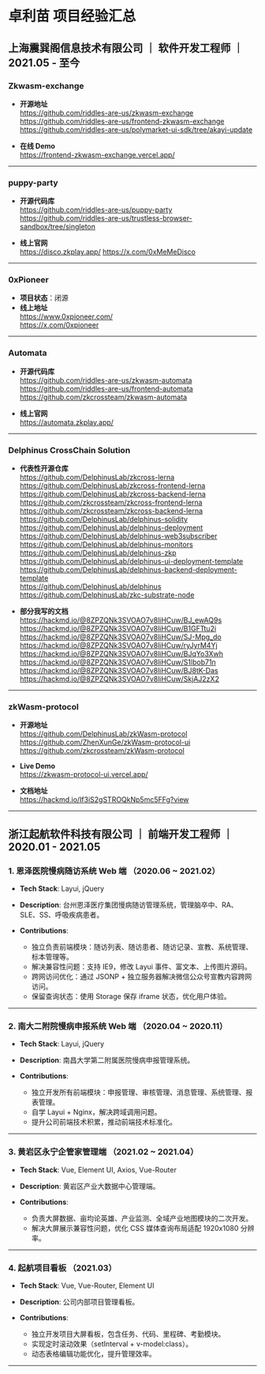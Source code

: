 # 卓利苗 项目经验汇总

## 上海震巽阁信息技术有限公司 ｜ 软件开发工程师 ｜ 2021.05 - 至今

### Zkwasm-exchange

- **开源地址**  
  https://github.com/riddles-are-us/zkwasm-exchange  
  https://github.com/riddles-are-us/frontend-zkwasm-exchange  
  https://github.com/riddles-are-us/polymarket-ui-sdk/tree/akayi-update  

- **在线 Demo**  
  https://frontend-zkwasm-exchange.vercel.app/  

---

### puppy-party

- **开源代码库**  
  https://github.com/riddles-are-us/puppy-party  
  https://github.com/riddles-are-us/trustless-browser-sandbox/tree/singleton  

- **线上官网**  
  https://disco.zkplay.app/
  https://x.com/0xMeMeDisco

---

### 0xPioneer

- **项目状态**：闭源  
- **线上地址**  
  https://www.0xpioneer.com/  
  https://x.com/0xpioneer

---

### Automata

- **开源代码库**  
  https://github.com/riddles-are-us/zkwasm-automata  
  https://github.com/riddles-are-us/frontend-automata  
  https://github.com/zkcrossteam/zkwasm-automata  

- **线上官网**  
  https://automata.zkplay.app/  

---

### Delphinus CrossChain Solution

- **代表性开源仓库**  
  https://github.com/DelphinusLab/zkcross-lerna  
  https://github.com/DelphinusLab/zkcross-frontend-lerna  
  https://github.com/DelphinusLab/zkcross-backend-lerna  
  https://github.com/zkcrossteam/zkcross-frontend-lerna  
  https://github.com/zkcrossteam/zkcross-backend-lerna  
  https://github.com/DelphinusLab/delphinus-solidity  
  https://github.com/DelphinusLab/delphinus-deployment  
  https://github.com/DelphinusLab/delphinus-web3subscriber  
  https://github.com/DelphinusLab/delphinus-monitors  
  https://github.com/DelphinusLab/delphinus-zkp  
  https://github.com/DelphinusLab/delphinus-ui-deployment-template  
  https://github.com/DelphinusLab/delphinus-backend-deployment-template  
  https://github.com/DelphinusLab/delphinus  
  https://github.com/DelphinusLab/zkc-substrate-node  

- **部分我写的文档**  
  https://hackmd.io/@8ZPZQNk3SVOAO7v8liHCuw/BJ_ewAQ9s  
  https://hackmd.io/@8ZPZQNk3SVOAO7v8liHCuw/B1GFTtu2i  
  https://hackmd.io/@8ZPZQNk3SVOAO7v8liHCuw/SJ-Mpg_do  
  https://hackmd.io/@8ZPZQNk3SVOAO7v8liHCuw/ryJyrM4Yj  
  https://hackmd.io/@8ZPZQNk3SVOAO7v8liHCuw/BJqYo3Xwh  
  https://hackmd.io/@8ZPZQNk3SVOAO7v8liHCuw/S1lbob71n  
  https://hackmd.io/@8ZPZQNk3SVOAO7v8liHCuw/BJ8tK-Das  
  https://hackmd.io/@8ZPZQNk3SVOAO7v8liHCuw/SkjAJ2zX2  

---

### zkWasm-protocol

- **开源地址**  
  https://github.com/DelphinusLab/zkWasm-protocol  
  https://github.com/ZhenXunGe/zkWasm-protocol-ui  
  https://github.com/zkcrossteam/zkWasm-protocol  

- **Live Demo**  
  https://zkwasm-protocol-ui.vercel.app/  

- **文档地址**  
  https://hackmd.io/If3iS2gSTROQkNp5mc5FFg?view  

---

## 浙江起航软件科技有限公司 ｜ 前端开发工程师 ｜ 2020.01 - 2021.05

### 1. 恩泽医院慢病随访系统 Web 端 （2020.06 ~ 2021.02）

- **Tech Stack**: Layui, jQuery  
- **Description**: 台州恩泽医疗集团慢病随访管理系统，管理脑卒中、RA、SLE、SS、呼吸疾病患者。  

- **Contributions**:  
  - 独立负责前端模块：随访列表、随访患者、随访记录、宣教、系统管理、标本管理等。  
  - 解决兼容性问题：支持 IE9，修改 Layui 事件、富文本、上传图片源码。  
  - 跨网访问优化：通过 JSONP + 独立服务器解决微信公众号宣教内容跨网访问。  
  - 保留查询状态：使用 Storage 保存 iframe 状态，优化用户体验。  

---

### 2. 南大二附院慢病申报系统 Web 端 （2020.04 ~ 2020.11）

- **Tech Stack**: Layui, jQuery  
- **Description**: 南昌大学第二附属医院慢病申报管理系统。  

- **Contributions**:  
  - 独立开发所有前端模块：申报管理、审核管理、消息管理、系统管理、报表管理。  
  - 自学 Layui + Nginx，解决跨域调用问题。  
  - 提升公司前端技术积累，推动前端技术标准化。  

---

### 3. 黄岩区永宁企管家管理端 （2021.02 ~ 2021.04）

- **Tech Stack**: Vue, Element UI, Axios, Vue-Router  
- **Description**: 黄岩区产业大数据中心管理端。  

- **Contributions**:  
  - 负责大屏数据、亩均论英雄、产业监测、全域产业地图模块的二次开发。  
  - 解决大屏展示兼容性问题，优化 CSS 媒体查询布局适配 1920x1080 分辨率。  

---

### 4. 起航项目看板 （2021.03）

- **Tech Stack**: Vue, Vue-Router, Element UI  
- **Description**: 公司内部项目管理看板。  

- **Contributions**:  
  - 独立开发项目大屏看板，包含任务、代码、里程碑、考勤模块。  
  - 实现定时滚动效果（setInterval + v-model:class）。  
  - 动态表格编辑功能优化，提升管理效率。  

---
